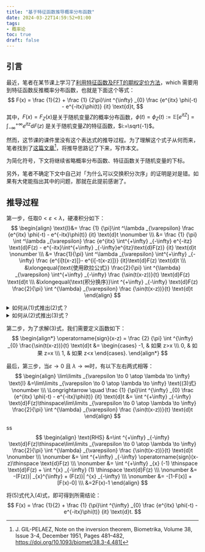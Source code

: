 ```yaml
---
title: "基于特征函数推导概率分布函数"
date: 2024-03-22T14:59:52+01:00
tags:
- 概率论
toc: true
draft: false
---
```

## 引言

最近，笔者在某节课上学习了<u>利用特征函数及FFT的期权定价方法</u>，which 需要用到特征函数反推概率分布函数，也就是下面这个等式：
$$
F(x) = \frac {1}{2} +  \frac {1} {2\pi}\int ^{\infty} _{0} \frac {e^{itx} \phi(-t) - e^{-itx}\phi(t)} {it} \text{d}t,
$$
其中，$F(x)=F_Z(x)$是关于随机变量$Z$的概率分布函数，$\phi(t)=\phi_Z(t) :=\mathbb{E}[e^{itZ}] =  \int^{+\infty} _{-\infty}e^{itz}\text{d}F(z)$ 是关于随机变量$Z$的特征函数，$i:=\sqrt{-1}$。

然而，这节课的课件里没有这个表达式的推导过程。为了理解这个式子从何而来，笔者找到了[这篇文章](https://doi.org/10.1093/biomet/38.3-4.481)[^1]，将推导思路记了下来，写作本文。

为简化符号，下文将继续省略概率分布函数、特征函数关于随机变量的下标。

另外，笔者不确定下文中自己对「为什么可以交换积分次序」的证明是对是错。如果有大佬能指出其中的问题，那就在此提前感谢了。

## 推导过程

第一步，任取$0<\varepsilon<\lambda$，硬凑积分如下：
$$
\begin{align}
\text{I}&= \frac {1} {\pi}\int ^\lambda _{\varepsilon} \frac {e^{itx} \phi(-t) - e^{-itx}\phi(t)} {it} \text{d}t
\nonumber
\\\
&=  \frac {1} {\pi} \int ^\lambda _{\varepsilon} \frac {e^{itx} \int^{+\infty} _{-\infty} e^{-itz} \text{d}F(z) - e^{-itx}\int^{+\infty} _{-\infty}e^{itz}\text{d}F(z)} {it} \text{d}t
\nonumber
\\\
&= \frac{1}{\pi} \int ^\lambda _{\varepsilon}  \int^{+\infty} _{-\infty} \frac {e^{i[t(x-z)]}- e^{i[-t(x-z)]}} {it}\text{d}F(z) \text{d}t 
\\\
&\xlongequal{\text{使用欧拉公式}} \frac{2}{\pi}  \int ^{\lambda} _{\varepsilon} \int^{+\infty} _{-\infty} \frac {\sin(t(x-z))}{t} \text{d}F(z) \text{d}t 
\\\
&\xlongequal{\text{积分换序}}\int ^{+\infty} _{-\infty} \text{d}F(z) \frac{2}{\pi} \int ^{\lambda} _{\varepsilon}   \frac {\sin(t(x-z))}{t} \text{d}t
\end{align}
$$

<details class="notes">
<summary>如何从(1)式推出(2)式？</summary>
<p>
这里，从$(1)$式推出$(2)$式需使用欧拉公式（即$e^{iu}=\cos(u)+i\sin(u), \forall u \in \mathbb{R}$）展开$e^{i[t(x-z)]}$及$e^{i[-t(x-z)]}$即可：
$$
\begin{align*}
(1) 式 &=\frac{1}{\pi} \int ^\lambda _{\varepsilon}  \int^{+\infty} _{-\infty}  \frac {\cos(t(x-z)) + i\sin(t(x-z)) -\cos(-t(x-z)) - i\sin(-t(x-z))}{it} \text{d}F(z) \text{d}t 
\\\
&=  \frac{2}{\pi}  \int ^{\lambda} _{\varepsilon} \int^{+\infty} _{-\infty} \frac {\sin(t(x-z))}{t} \text{d}F(z) \text{d}t 
\end{align*}.
$$
</p>
</details>

<details class="notes">
<summary>如何从(2)式推出(3)式？</summary>
<p>
若要交换积分次序，我们需要证明被积函数 $ f(t,z) := \frac{\sin(t(x-z))}{t}$ 在 $( \varepsilon ,  \lambda) \times(-\infty, +\infty) $ 上绝对可积。根据假设可知，$0 < \varepsilon < t < \lambda$，且 $-\infty < z < +\infty$。那么，我们有：
$$
\begin{align*}
\left | \frac{\sin(t(x-z))}{t} \right |& < \left | \frac{\sin(t(x-z))}{\varepsilon} \right |
\\\
&= \frac { \left | \sin(t(x-z)) \right |} {\varepsilon} 
\\\
&\leq \frac 1 \varepsilon.
\end{align*}
$$
</p>




<p>
因此，我们有：

$$
\begin{align*}
\int ^{\lambda} _{\varepsilon} \int^{+\infty} _{-\infty} \frac {\sin(t(x-z))}{t} \text{d}F(z) \text{d}t &< \int ^{\lambda} _{\varepsilon} \int^{+\infty} _{-\infty} \frac {1}{\varepsilon} \text{d}F(z) \text{d}t
\\\
&= \int ^{+\infty} _{-\infty} \text{d}F(z) \int ^{\lambda} _{\varepsilon} \frac {1}{\varepsilon} \text{d}t
\\\
&= {1} \cdot \frac {\lambda - \varepsilon} {\varepsilon} < \infty.
\end{align*}
$$

由此，我们证明了 $ \left | f(t,z) \right | = \left | \frac{\sin(t(x-z))}{t} \right |$  在 $( \varepsilon ,  \lambda) \times(-\infty, +\infty) $ 上的积分值有限，因此 $ \frac{\sin(t(x-z))}{t}$ 绝对可积，可以交换积分次序。
</p>
</details>


第二步，为了求解$(3)$式，我们需要定义函数如下：
$$
\begin{align*} 
\operatorname{sign}(x-z) = \frac {2} {\pi} \int ^{\infty} _{0}  \frac{\sin(t(x-z))}{t} \text{d}t &= 
\begin{cases} 
-1, & 如果 z>x
\\\ 0, & 如果 z=x
\\\ 1, & 如果 z<x
\end{cases}.
\end{align*}
$$

最后，第三步，当$\varepsilon \to 0$ 且 $\lambda \to \infty$时，有以下左右两式相等：
$$
\begin{align}
 \lim\limits _{\varepsilon \to 0 \atop \lambda \to \infty} \text{I} 
&=\lim\limits _{\varepsilon \to 0 \atop \lambda \to \infty} \text{(3)式}
\nonumber
\\\
\Longrightarrow
\quad
\frac {1} {\pi}\int ^{\infty} _{0} \frac {e^{itx} \phi(-t) - e^{-itx}\phi(t)} {it} \text{d}t &= \int ^{+\infty} _{-\infty} \text{d}F(z)\thinspace\lim\limits _{\varepsilon \to 0 \atop \lambda \to \infty} \frac{2}{\pi} \int ^{\lambda} _{\varepsilon}   \frac {\sin(t(x-z))}{t} \text{d}t
\end{align}
$$



ss
$$
\begin{align}
\text{RHS}
&=\int ^{+\infty} _{-\infty} \text{d}F(z)\thinspace\lim\limits _{\varepsilon \to 0 \atop \lambda \to \infty} \frac{2}{\pi} \int ^{\lambda} _{\varepsilon}   \frac {\sin(t(x-z))}{t} \text{d}t \nonumber
\\\ \nonumber
&= \int ^{+\infty} _{-\infty} \operatorname{sign}(x-z)\thinspace \text{d}F(z)
 \\\ \nonumber
&= \int ^{+\infty} _{x} (-1) \thinspace \text{d}F(z) + \int ^{x} _{-\infty} (1) \thinspace \text{d}F(z) 
 \\\ \nonumber
&= -(F(z))| _{x}^{\infty} + (F(z))| ^{x} _{-\infty} 
 \\\ \nonumber
&= -[1-F(x)] + [F(x)-0]
 \\\
&=2F(x)-1
\end{align}
$$

将$(5)$式代入$(4)$式，即可得到所需结论：
$$
F(x) = \frac {1}{2} +  \frac {1} {\pi}\int ^{\infty} _{0} \frac {e^{itx} \phi(-t) - e^{-itx}\phi(t)} {it} \text{d}t.
$$

[^1]: J. GIL-PELAEZ, Note on the inversion theorem, Biometrika, Volume 38, Issue 3-4, December 1951, Pages 481–482, https://doi.org/10.1093/biomet/38.3-4.481[